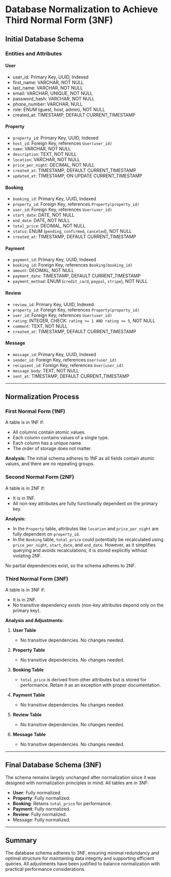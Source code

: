 # Database Normalization to Achieve Third Normal Form (3NF)

## Initial Database Schema

### Entities and Attributes
#### User
- user_id: Primary Key, UUID, Indexed
- first_name: VARCHAR, NOT NULL
- last_name: VARCHAR, NOT NULL
- email: VARCHAR, UNIQUE, NOT NULL
- password_hash: VARCHAR, NOT NULL
- phone_number: VARCHAR, NULL
- role: ENUM (guest, host, admin), NOT NULL
- created_at: TIMESTAMP, DEFAULT CURRENT_TIMESTAMP

#### Property
- `property_id`: Primary Key, UUID, Indexed
- `host_id`: Foreign Key, references `User(user_id)`
- `name`: VARCHAR, NOT NULL
- `description`: TEXT, NOT NULL
- `location`: VARCHAR, NOT NULL
- `price_per_night`: DECIMAL, NOT NULL
- `created_at`: TIMESTAMP, DEFAULT CURRENT_TIMESTAMP
- `updated_at`: TIMESTAMP, ON UPDATE CURRENT_TIMESTAMP

#### Booking
- `booking_id`: Primary Key, UUID, Indexed
- `property_id`: Foreign Key, references `Property(property_id)`
- `user_id`: Foreign Key, references `User(user_id)`
- `start_date`: DATE, NOT NULL
- `end_date`: DATE, NOT NULL
- `total_price`: DECIMAL, NOT NULL
- `status`: ENUM (`pending`, `confirmed`, `canceled`), NOT NULL
- `created_at`: TIMESTAMP, DEFAULT CURRENT_TIMESTAMP

#### Payment
- `payment_id`: Primary Key, UUID, Indexed
- `booking_id`: Foreign Key, references `Booking(booking_id)`
- `amount`: DECIMAL, NOT NULL
- `payment_date`: TIMESTAMP, DEFAULT CURRENT_TIMESTAMP
- `payment_method`: ENUM (`credit_card`, `paypal`, `stripe`), NOT NULL

#### Review
- `review_id`: Primary Key, UUID, Indexed
- `property_id`: Foreign Key, references `Property(property_id)`
- `user_id`: Foreign Key, references `User(user_id)`
- `rating`: INTEGER, CHECK: `rating >= 1 AND rating <= 5`, NOT NULL
- `comment`: TEXT, NOT NULL
- `created_at`: TIMESTAMP, DEFAULT CURRENT_TIMESTAMP

#### Message
- `message_id`: Primary Key, UUID, Indexed
- `sender_id`: Foreign Key, references `User(user_id)`
- `recipient_id`: Foreign Key, references `User(user_id)`
- `message_body`: TEXT, NOT NULL
- `sent_at`: TIMESTAMP, DEFAULT CURRENT_TIMESTAMP

---

## Normalization Process

### First Normal Form (1NF)
A table is in 1NF if:
- All columns contain atomic values.
- Each column contains values of a single type.
- Each column has a unique name.
- The order of storage does not matter.

**Analysis:**
The initial schema adheres to 1NF as all fields contain atomic values, and there are no repeating groups.

### Second Normal Form (2NF)
A table is in 2NF if:
- It is in 1NF.
- All non-key attributes are fully functionally dependent on the primary key.

**Analysis:**
- In the `Property` table, attributes like `location` and `price_per_night` are fully dependent on `property_id`.
- In the `Booking` table, `total_price` could potentially be recalculated using `price_per_night`, `start_date`, and `end_date`. However, as it simplifies querying and avoids recalculations, it is stored explicitly without violating 2NF.

No partial dependencies exist, so the schema adheres to 2NF.

### Third Normal Form (3NF)
A table is in 3NF if:
- It is in 2NF.
- No transitive dependency exists (non-key attributes depend only on the primary key).

**Analysis and Adjustments:**
1. **User Table**
   - No transitive dependencies. No changes needed.

2. **Property Table**
   - No transitive dependencies. No changes needed.

3. **Booking Table**
   - `total_price` is derived from other attributes but is stored for performance. Retain it as an exception with proper documentation.

4. **Payment Table**
   - No transitive dependencies. No changes needed.

5. **Review Table**
   - No transitive dependencies. No changes needed.

6. **Message Table**
   - No transitive dependencies. No changes needed.

---

## Final Database Schema (3NF)

The schema remains largely unchanged after normalization since it was designed with normalization principles in mind. All tables are in 3NF:

- **User**: Fully normalized.
- **Property**: Fully normalized.
- **Booking**: Retains `total_price` for performance.
- **Payment**: Fully normalized.
- **Review**: Fully normalized.
- Message: Fully normalized.

---

## Summary
The database schema adheres to 3NF, ensuring minimal redundancy and optimal structure for maintaining data integrity and supporting efficient queries. All adjustments have been justified to balance normalization with practical performance considerations.

